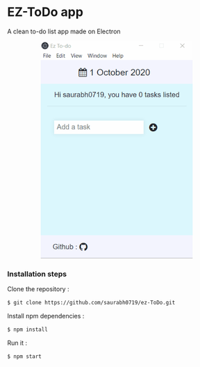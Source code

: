 # EZ-ToDo app

A clean to-do list app made on Electron

<p align="center">
<img src="demo.gif" width="350" height="500"/>
  </p>

### Installation steps
Clone the repository :
```sh
$ git clone https://github.com/saurabh0719/ez-ToDo.git
```
Install npm dependencies :
```sh
$ npm install
```
Run it :
```sh
$ npm start
```
